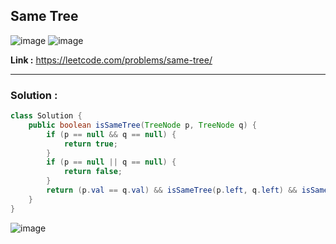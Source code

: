 ## Same Tree

![image](https://github.com/alkabharti/Trees/assets/23376002/f05477c2-bb8e-4628-b7ef-641a295e6b6e)
![image](https://github.com/alkabharti/Trees/assets/23376002/dcac440d-b6ea-440e-a833-043f5c75bf40)

**Link :** https://leetcode.com/problems/same-tree/

---------------------------------------------------------------------------------------------------------------------------------------------------------------------------------------


### Solution : 


```java
class Solution {
    public boolean isSameTree(TreeNode p, TreeNode q) {
        if (p == null && q == null) {
            return true;
        }
        if (p == null || q == null) {
            return false;
        }
        return (p.val == q.val) && isSameTree(p.left, q.left) && isSameTree(p.right, q.right);
    }
}

```

![image](https://github.com/alkabharti/Trees/assets/23376002/7e5c459b-ab92-4979-9d63-509ba5e5c79f)


